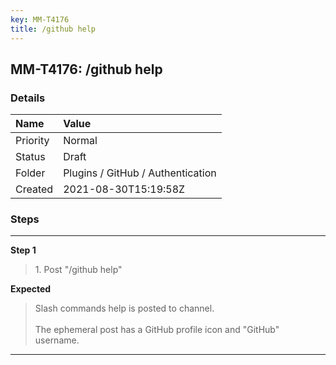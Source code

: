 ```yaml
---
key: MM-T4176
title: /github help
---
```


## MM-T4176: /github help

### Details

| Name     | Value                             |
| :------- | :-------------------------------- |
| Priority | Normal                            |
| Status   | Draft                             |
| Folder   | Plugins / GitHub / Authentication |
| Created  | 2021-08-30T15:19:58Z              |

### Steps

<hr/>

**Step 1**

> <article>1. Post &quot;/github help&quot;</article>

**Expected**

> <article>Slash commands help is posted to channel.<br /><br />The ephemeral post has a GitHub profile icon and &quot;GitHub&quot; username.</article>

<hr/>
